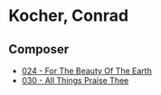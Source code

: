 # Kocher, Conrad

## Composer

- [024 - For The Beauty Of The Earth](/hymns/024.md)
- [030 - All Things Praise Thee](/hymns/030.md)

